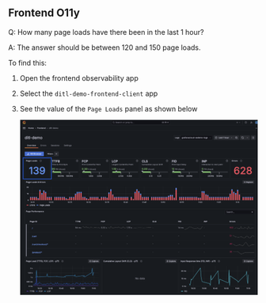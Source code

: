 ## Frontend O11y
Q:  How many page loads have there been in the last 1 hour?

A: The answer should be between 120 and 150 page loads.

To find this:
1. Open the frontend observability app
1. Select the `ditl-demo-frontend-client` app
1. See the value of the `Page Loads` panel as shown below

    ![Page Loads panel](/images/breakout_1/1.1-frontend-olly.png)

